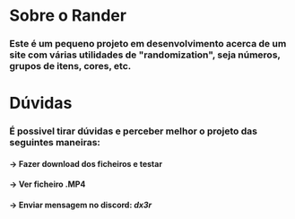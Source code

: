 # Sobre o Rander
### Este é um pequeno projeto em desenvolvimento acerca de um site com várias utilidades de "randomization", seja números, grupos de itens, cores, etc.
# Dúvidas
### É possivel tirar dúvidas e perceber melhor o projeto das seguintes maneiras:
#### -> Fazer download dos ficheiros e testar
#### -> Ver ficheiro .MP4
#### -> Enviar mensagem no discord: *dx3r*
